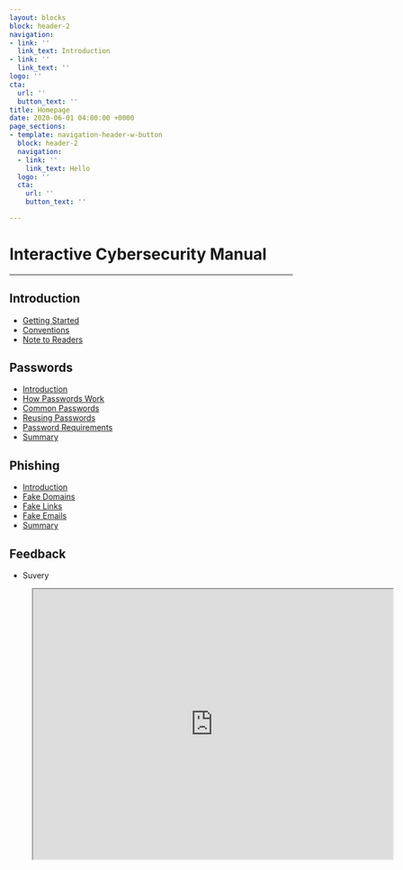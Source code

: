 ```yaml
---
layout: blocks
block: header-2
navigation:
- link: ''
  link_text: Introduction
- link: ''
  link_text: ''
logo: ''
cta:
  url: ''
  button_text: ''
title: Homepage
date: 2020-06-01 04:00:00 +0000
page_sections:
- template: navigation-header-w-button
  block: header-2
  navigation:
  - link: ''
    link_text: Hello
  logo: ''
  cta:
    url: ''
    button_text: ''

---
```

# Interactive Cybersecurity Manual

***

## Introduction

* [Getting Started](./getting_started.html)
* [Conventions](./conventions.html)
* [Note to Readers](./note_to_readers.html)

## Passwords

* [Introduction](./password_introduction.html)
* [How Passwords Work](./how_passwords_work.html)
* [Common Passwords](./common_passwords.html)
* [Reusing Passwords](./reusing_passwords.html)
* [Password Requirements](./password_requirements.html)
* [Summary](./passwords_summary.html)

## Phishing

* [Introduction](./phishing_introduction.html)
* [Fake Domains](./fake_domains.html)
* [Fake Links](./fake_links.html)
* [Fake Emails](./fake_emails.html)
* [Summary](./phishing_summary.html)

## Feedback

* Suvery

<!-- blank line -->
<figure class="video_container">
<iframe src="https://drive.google.com/file/d/1gkPGHafSDluT107du-zdTDvTQAtR469X/preview" width="640" height="480"></iframe>
</figure>
<!-- blank line -->
